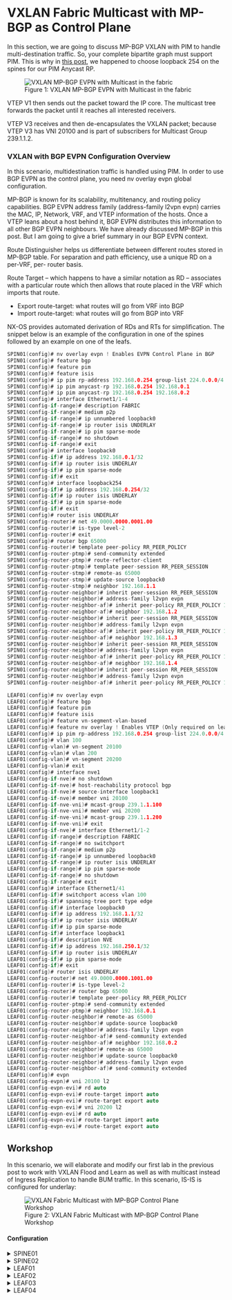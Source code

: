 # VXLAN Fabric Multicast with MP-BGP as Control Plane

In this section, we are going to discuss MP-BGP VXLAN with PIM to handle multi-destination traffic. So, your complete bipartite graph must support PIM. This is why in [this post](https://github.com/hosseinoliabak/cisco/blob/master/Datacenter/03_02_underlay.md), we happened to choose loopback 254 on the spines for our PIM Anycast RP.

<figure>
  <img src="https://user-images.githubusercontent.com/31813625/232263601-6aff1eb2-048b-4104-ac3e-014383cb079b.svg" alt="VXLAN MP-BGP EVPN with Multicast in the fabric">
  <figcaption>Figure 1: VXLAN MP-BGP EVPN with Multicast in the fabric</figcaption>
</figure>

VTEP V1 then sends out the packet toward the IP core. The multicast tree forwards the packet until it reaches all interested receivers.

VTEP V3 receives and then de-encapsulates the VXLAN packet; because VTEP V3 has VNI 20100 and is part of subscribers for Multicast Group 239.1.1.2.

### VXLAN with BGP EVPN Configuration Overview

In this scenario, multidestination traffic is handled using PIM. In order to use BGP EVPN as the control plane, you need nv overlay evpn global configuration.

MP-BGP is known for its scalability, multitenancy, and routing policy capabilities. BGP EVPN address family (address-family l2vpn evpn) carries the MAC, IP, Network, VRF, and VTEP information of the hosts. Once a VTEP leans about a host behind it, BGP EVPN distributes this information to all other BGP EVPN neighbours. We have already discussed MP-BGP in this post. But I am going to give a brief summary in our BGP EVPN context.

Route Distinguisher helps us differentiate between different routes stored in MP-BGP table. For separation and path efficiency, use a unique RD on a per-VRF, per- router basis.

Route Target – which happens to have a similar notation as RD – associates with a particular route which then allows that route placed in the VRF which imports that route.
  * Export route-target: what routes will go from VRF into BGP
  * Import route-target: what routes will go from BGP into VRF

NX-OS provides automated derivation of RDs and RTs for simplification. The snippet below is an example of the configuration in one of the spines followed by an example on one of the leafs.

```c
SPIN01(config)# nv overlay evpn ! Enables EVPN Control Plane in BGP
SPIN01(config)# feature bgp
SPIN01(config)# feature pim
SPIN01(config)# feature isis
SPIN01(config)# ip pim rp-address 192.168.0.254 group-list 224.0.0.0/4
SPIN01(config)# ip pim anycast-rp 192.168.0.254 192.168.0.1
SPIN01(config)# ip pim anycast-rp 192.168.0.254 192.168.0.2
SPIN01(config)# interface Ethernet1/1-4
SPIN01(config-if-range)# description FABRIC
SPIN01(config-if-range)# medium p2p
SPIN01(config-if-range)# ip unnumbered loopback0
SPIN01(config-if-range)# ip router isis UNDERLAY
SPIN01(config-if-range)# ip pim sparse-mode
SPIN01(config-if-range)# no shutdown
SPIN01(config-if-range)# exit
SPIN01(config)# interface loopback0
SPIN01(config-if)# ip address 192.168.0.1/32
SPIN01(config-if)# ip router isis UNDERLAY
SPIN01(config-if)# ip pim sparse-mode
SPIN01(config-if)# exit
SPIN01(config)# interface loopback254
SPIN01(config-if)# ip address 192.168.0.254/32
SPIN01(config-if)# ip router isis UNDERLAY
SPIN01(config-if)# ip pim sparse-mode
SPIN01(config-if)# exit
SPIN01(config)# router isis UNDERLAY
SPIN01(config-router)# net 49.0000.0000.0001.00
SPIN01(config-router)# is-type level-2
SPIN01(config-router)# exit
SPIN01(config)# router bgp 65000
SPIN01(config-router)# template peer-policy RR_PEER_POLICY
SPIN01(config-router-ptmp)# send-community extended
SPIN01(config-router-ptmp)# route-reflector-client
SPIN01(config-router-ptmp)# template peer-session RR_PEER_SESSION
SPIN01(config-router-stmp)# remote-as 65000
SPIN01(config-router-stmp)# update-source loopback0
SPIN01(config-router-stmp)# neighbor 192.168.1.1
SPIN01(config-router-neighbor)# inherit peer-session RR_PEER_SESSION
SPIN01(config-router-neighbor)# address-family l2vpn evpn
SPIN01(config-router-neighbor-af)# inherit peer-policy RR_PEER_POLICY 1
SPIN01(config-router-neighbor-af)# neighbor 192.168.1.2
SPIN01(config-router-neighbor)# inherit peer-session RR_PEER_SESSION
SPIN01(config-router-neighbor)# address-family l2vpn evpn
SPIN01(config-router-neighbor-af)# inherit peer-policy RR_PEER_POLICY 1
SPIN01(config-router-neighbor-af)# neighbor 192.168.1.3
SPIN01(config-router-neighbor)# inherit peer-session RR_PEER_SESSION
SPIN01(config-router-neighbor)# address-family l2vpn evpn
SPIN01(config-router-neighbor-af)# inherit peer-policy RR_PEER_POLICY 1
SPIN01(config-router-neighbor-af)# neighbor 192.168.1.4
SPIN01(config-router-neighbor)# inherit peer-session RR_PEER_SESSION
SPIN01(config-router-neighbor)# address-family l2vpn evpn
SPIN01(config-router-neighbor-af)# inherit peer-policy RR_PEER_POLICY 1
```
```c
LEAF01(config)# nv overlay evpn
LEAF01(config)# feature bgp
LEAF01(config)# feature pim
LEAF01(config)# feature isis
LEAF01(config)# feature vn-segment-vlan-based
LEAF01(config)# feature nv overlay ! Enables VTEP (Only required on leaf)
LEAF01(config)# ip pim rp-address 192.168.0.254 group-list 224.0.0.0/4
LEAF01(config)# vlan 100
LEAF01(config-vlan)# vn-segment 20100
LEAF01(config-vlan)# vlan 200
LEAF01(config-vlan)# vn-segment 20200
LEAF01(config-vlan)# exit
LEAF01(config)# interface nve1
LEAF01(config-if-nve)# no shutdown
LEAF01(config-if-nve)# host-reachability protocol bgp
LEAF01(config-if-nve)# source-interface loopback1
LEAF01(config-if-nve)# member vni 20100
LEAF01(config-if-nve-vni)# mcast-group 239.1.1.100
LEAF01(config-if-nve-vni)# member vni 20200
LEAF01(config-if-nve-vni)# mcast-group 239.1.1.200
LEAF01(config-if-nve-vni)# exit
LEAF01(config-if-nve)# interface Ethernet1/1-2
LEAF01(config-if-range)# description FABRIC
LEAF01(config-if-range)# no switchport
LEAF01(config-if-range)# medium p2p
LEAF01(config-if-range)# ip unnumbered loopback0
LEAF01(config-if-range)# ip router isis UNDERLAY
LEAF01(config-if-range)# ip pim sparse-mode
LEAF01(config-if-range)# no shutdown
LEAF01(config-if-range)# exit
LEAF01(config)# interface Ethernet1/41
LEAF01(config-if)# switchport access vlan 100
LEAF01(config-if)# spanning-tree port type edge
LEAF01(config-if)# interface loopback0
LEAF01(config-if)# ip address 192.168.1.1/32
LEAF01(config-if)# ip router isis UNDERLAY
LEAF01(config-if)# ip pim sparse-mode
LEAF01(config-if)# interface loopback1
LEAF01(config-if)# description NVE
LEAF01(config-if)# ip address 192.168.250.1/32
LEAF01(config-if)# ip router isis UNDERLAY
LEAF01(config-if)# ip pim sparse-mode
LEAF01(config-if)# exit
LEAF01(config)# router isis UNDERLAY
LEAF01(config-router)# net 49.0000.0000.1001.00
LEAF01(config-router)# is-type level-2
LEAF01(config-router)# router bgp 65000
LEAF01(config-router)# template peer-policy RR_PEER_POLICY
LEAF01(config-router-ptmp)# send-community extended
LEAF01(config-router-ptmp)# neighbor 192.168.0.1
LEAF01(config-router-neighbor)# remote-as 65000
LEAF01(config-router-neighbor)# update-source loopback0
LEAF01(config-router-neighbor)# address-family l2vpn evpn
LEAF01(config-router-neighbor-af)# send-community extended
LEAF01(config-router-neighbor-af)# neighbor 192.168.0.2
LEAF01(config-router-neighbor)# remote-as 65000
LEAF01(config-router-neighbor)# update-source loopback0
LEAF01(config-router-neighbor)# address-family l2vpn evpn
LEAF01(config-router-neighbor-af)# send-community extended
LEAF01(config)# evpn
LEAF01(config-evpn)# vni 20100 l2
LEAF01(config-evpn-evi)# rd auto
LEAF01(config-evpn-evi)# route-target import auto
LEAF01(config-evpn-evi)# route-target export auto
LEAF01(config-evpn-evi)# vni 20200 l2
LEAF01(config-evpn-evi)# rd auto
LEAF01(config-evpn-evi)# route-target import auto
LEAF01(config-evpn-evi)# route-target export auto
```
## Workshop

In this scenario, we will elaborate and modify our first lab in the previous post to work with VXLAN Flood and Learn as well as with multicast instead of Ingress Replication to handle BUM traffic. In this scenario, IS-IS is configured for underlay:

<figure>
  <img src="https://user-images.githubusercontent.com/31813625/232261114-774992f1-bed8-4042-b95a-5de440b84077.jpg" alt="VXLAN Fabric Multicast with MP-BGP Control Plane Workshop">
  <figcaption>Figure 2: VXLAN Fabric Multicast with MP-BGP Control Plane Workshop</figcaption>
</figure>

#### Configuration

<details>
 
<summary>SPINE01</summary>

```elixir
nv overlay evpn
feature bgp
feature pim
feature isis

ip pim rp-address 192.168.0.254
ip pim anycast-rp 192.168.0.254 192.168.0.1
ip pim anycast-rp 192.168.0.254 192.168.0.2

interface Ethernet1/1
  description FABRIC
  medium p2p
  ip unnumbered loopback0
  ip router isis UNDERLAY
  ip pim sparse-mode
  no shutdown

interface Ethernet1/2
  description FABRIC
  medium p2p
  ip unnumbered loopback0
  ip router isis UNDERLAY
  ip pim sparse-mode
  no shutdown

interface Ethernet1/3
  description FABRIC
  medium p2p
  ip unnumbered loopback0
  ip router isis UNDERLAY
  ip pim sparse-mode
  no shutdown

interface Ethernet1/4
  description FABRIC
  medium p2p
  ip unnumbered loopback0
  ip router isis UNDERLAY
  ip pim sparse-mode
  no shutdown

interface loopback0
  ip address 192.168.0.1/32
  ip router isis UNDERLAY
  ip pim sparse-mode

interface loopback254
  ip address 192.168.0.254/32
  ip router isis UNDERLAY
  ip pim sparse-mode

router isis UNDERLAY
  net 49.0000.0000.0001.00
  is-type level-2
router bgp 65000
  template peer-policy RR_PEER_POLICY
    send-community extended
    route-reflector-client
  template peer-session RR_PEER_SESSION
    remote-as 65000
    update-source loopback0
  neighbor 192.168.1.1
    inherit peer-session RR_PEER_SESSION
    address-family l2vpn evpn
      inherit peer-policy RR_PEER_POLICY 1
  neighbor 192.168.1.2
    inherit peer-session RR_PEER_SESSION
    address-family l2vpn evpn
      inherit peer-policy RR_PEER_POLICY 1
  neighbor 192.168.1.3
    inherit peer-session RR_PEER_SESSION
    address-family l2vpn evpn
      inherit peer-policy RR_PEER_POLICY 1
  neighbor 192.168.1.4
    inherit peer-session RR_PEER_SESSION
    address-family l2vpn evpn
      inherit peer-policy RR_PEER_POLICY 1
```
</details>

<details>

<summary>SPINE02</summary>

```elixir
feature pim
feature isis
ip pim rp-address 192.168.0.254
ip pim anycast-rp 192.168.0.254 192.168.0.1
ip pim anycast-rp 192.168.0.254 192.168.0.2

interface Ethernet1/1
  description FABRIC
  medium p2p
  ip unnumbered loopback0
  ip router isis UNDERLAY
  ip pim sparse-mode
  no shutdown

interface Ethernet1/2
  description FABRIC
  medium p2p
  ip unnumbered loopback0
  ip router isis UNDERLAY
  ip pim sparse-mode
  no shutdown

interface Ethernet1/3
  description FABRIC
  medium p2p
  ip unnumbered loopback0
  ip router isis UNDERLAY
  ip pim sparse-mode
  no shutdown

interface Ethernet1/4
  description FABRIC
  medium p2p
  ip unnumbered loopback0
  ip router isis UNDERLAY
  ip pim sparse-mode
  no shutdown

interface loopback0
  description UNDERLAY
  ip address 192.168.0.2/32
  ip router isis UNDERLAY
  ip pim sparse-mode

interface loopback254
  ip address 192.168.0.254/32
  ip router isis UNDERLAY
  ip pim sparse-mode
icam monitor scale

line console
line vty
router isis UNDERLAY
  net 49.0000.0000.0002.00
  is-type level-2
```
</details>

<details>

<summary>LEAF01</summary>
 
```elixir
nv overlay evpn
feature bgp
feature pim
feature isis
feature vn-segment-vlan-based
feature nv overlay

ip pim rp-address 192.168.0.254

vlan 100
  vn-segment 20100
vlan 200
  vn-segment 20200

interface nve1
  no shutdown
  host-reachability protocol bgp
  source-interface loopback1
  member vni 20100
    mcast-group 239.1.1.100
  member vni 20200
    mcast-group 239.1.1.200

interface Ethernet1/1
  description FABRIC
  no switchport
  medium p2p
  ip unnumbered loopback0
  ip router isis UNDERLAY
  ip pim sparse-mode
  no shutdown

interface Ethernet1/2
  description FABRIC
  no switchport
  medium p2p
  ip unnumbered loopback0
  ip router isis UNDERLAY
  ip pim sparse-mode
  no shutdown

interface Ethernet1/41
  switchport access vlan 100
  spanning-tree port type edge

interface loopback0
  ip address 192.168.1.1/32
  ip router isis UNDERLAY
  ip pim sparse-mode

interface loopback1
  description NVE
  ip address 192.168.250.1/32
  ip router isis UNDERLAY
  ip pim sparse-mode

router isis UNDERLAY
  net 49.0000.0000.1001.00
  is-type level-2
router bgp 65000
  template peer-policy RR_PEER_POLICY
    send-community extended
  neighbor 192.168.0.1
    remote-as 65000
    update-source loopback0
    address-family l2vpn evpn
      send-community extended
  neighbor 192.168.0.2
    remote-as 65000
    update-source loopback0
    address-family l2vpn evpn
      send-community extended
evpn
  vni 20100 l2
    rd auto
    route-target import auto
    route-target export auto
  vni 20200 l2
    rd auto
    route-target import auto
    route-target export auto
```

</details>

<details>

<summary>LEAF02</summary>

```elixir
nv overlay evpn
feature bgp
feature pim
feature isis
feature vn-segment-vlan-based
feature nv overlay

ip pim rp-address 192.168.0.254

vlan 100
  vn-segment 20100
vlan 200
  vn-segment 20200

interface nve1
  no shutdown
  host-reachability protocol bgp
  source-interface loopback1
  member vni 20100
    mcast-group 239.1.1.100
  member vni 20200
    mcast-group 239.1.1.200

interface Ethernet1/1
  description FABRIC
  no switchport
  medium p2p
  ip unnumbered loopback0
  ip router isis UNDERLAY
  ip pim sparse-mode
  no shutdown

interface Ethernet1/2
  description FABRIC
  no switchport
  medium p2p
  ip unnumbered loopback0
  ip router isis UNDERLAY
  ip pim sparse-mode
  no shutdown

interface Ethernet1/41
  switchport access vlan 100
  spanning-tree port type edge

interface loopback0
  ip address 192.168.1.2/32
  ip router isis UNDERLAY
  ip pim sparse-mode

interface loopback1
  description NVE
  ip address 192.168.250.2/32
  ip router isis UNDERLAY
  ip pim sparse-mode

router isis UNDERLAY
  net 49.0000.0000.1002.00
  is-type level-2
router bgp 65000
  template peer-policy RR_PEER_POLICY
    send-community extended
  neighbor 192.168.0.1
    remote-as 65000
    update-source loopback0
    address-family l2vpn evpn
      send-community extended
  neighbor 192.168.0.2
    remote-as 65000
    update-source loopback0
    address-family l2vpn evpn
      send-community extended
evpn
  vni 20100 l2
    rd auto
    route-target import auto
    route-target export auto
  vni 20200 l2
    rd auto
    route-target import auto
    route-target export auto
```
</details>

<details>

<summary>LEAF03</summary>

```elixir
nv overlay evpn
feature bgp
feature pim
feature isis
feature vn-segment-vlan-based
feature nv overlay

ip pim rp-address 192.168.0.254

vlan 100
  vn-segment 20100
vlan 200
  vn-segment 20200

interface nve1
  no shutdown
  host-reachability protocol bgp
  source-interface loopback1
  member vni 20100
    mcast-group 239.1.1.100
  member vni 20200
    mcast-group 239.1.1.200

interface Ethernet1/1
  description FABRIC
  no switchport
  medium p2p
  ip unnumbered loopback0
  ip router isis UNDERLAY
  ip pim sparse-mode
  no shutdown

interface Ethernet1/2
  description FABRIC
  no switchport
  medium p2p
  ip unnumbered loopback0
  ip router isis UNDERLAY
  ip pim sparse-mode
  no shutdown

interface Ethernet1/41
  switchport access vlan 200
  spanning-tree port type edge

interface loopback0
  ip address 192.168.1.3/32
  ip router isis UNDERLAY
  ip pim sparse-mode

interface loopback1
  description NVE
  ip address 192.168.250.3/32
  ip router isis UNDERLAY
  ip pim sparse-mode

router isis UNDERLAY
  net 49.0000.0000.1003.00
  is-type level-2
router bgp 65000
  template peer-policy RR_PEER_POLICY
    send-community extended
  neighbor 192.168.0.1
    remote-as 65000
    update-source loopback0
    address-family l2vpn evpn
      send-community extended
  neighbor 192.168.0.2
    remote-as 65000
    update-source loopback0
    address-family l2vpn evpn
      send-community extended
evpn
  vni 20100 l2
    rd auto
    route-target import auto
    route-target export auto
  vni 20200 l2
    rd auto
    route-target import auto
    route-target export auto
```
</details>

<details>

<summary>LEAF04</summary>

```elixir
nv overlay evpn
feature bgp
feature pim
feature isis
feature vn-segment-vlan-based
feature nv overlay

ip pim rp-address 192.168.0.254

vlan 100
  vn-segment 20100
vlan 200
  vn-segment 20200

interface nve1
  no shutdown
  host-reachability protocol bgp
  source-interface loopback1
  member vni 20100
    mcast-group 239.1.1.100
  member vni 20200
    mcast-group 239.1.1.200

interface Ethernet1/1
  description FABRIC
  no switchport
  medium p2p
  ip unnumbered loopback0
  ip router isis UNDERLAY
  ip pim sparse-mode
  no shutdown

interface Ethernet1/2
  description FABRIC
  no switchport
  medium p2p
  ip unnumbered loopback0
  ip router isis UNDERLAY
  ip pim sparse-mode
  no shutdown

interface Ethernet1/41
  switchport access vlan 200
  spanning-tree port type edge

interface loopback0
  ip address 192.168.1.4/32
  ip router isis UNDERLAY
  ip pim sparse-mode

interface loopback1
  description NVE
  ip address 192.168.250.4/32
  ip router isis UNDERLAY
  ip pim sparse-mode

router isis UNDERLAY
  net 49.0000.0000.1004.00
  is-type level-2
router bgp 65000
  template peer-policy RR_PEER_POLICY
    send-community extended
  neighbor 192.168.0.1
    remote-as 65000
    update-source loopback0
    address-family l2vpn evpn
      send-community extended
  neighbor 192.168.0.2
    remote-as 65000
    update-source loopback0
    address-family l2vpn evpn
      send-community extended
evpn
  vni 20100 l2
    rd auto
    route-target import auto
    route-target export auto
  vni 20200 l2
    rd auto
    route-target import auto
    route-target export auto
```
</details>